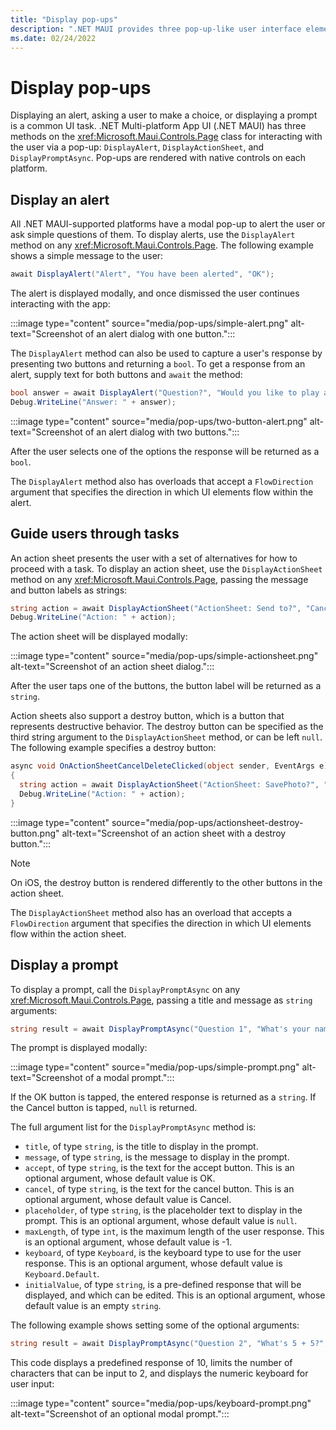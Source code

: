 ```yaml
---
title: "Display pop-ups"
description: ".NET MAUI provides three pop-up-like user interface elements – an alert, an action sheet, and a prompt, that can be used to ask simple questions, guide users through tasks, and display prompts."
ms.date: 02/24/2022
---
```


# Display pop-ups

Displaying an alert, asking a user to make a choice, or displaying a prompt is a common UI task. .NET Multi-platform App UI (.NET MAUI) has three methods on the <xref:Microsoft.Maui.Controls.Page> class for interacting with the user via a pop-up: `DisplayAlert`, `DisplayActionSheet`, and `DisplayPromptAsync`. Pop-ups are rendered with native controls on each platform.

## Display an alert

All .NET MAUI-supported platforms have a modal pop-up to alert the user or ask simple questions of them. To display alerts, use the `DisplayAlert` method on any <xref:Microsoft.Maui.Controls.Page>. The following example shows a simple message to the user:

```csharp
await DisplayAlert("Alert", "You have been alerted", "OK");
```

The alert is displayed modally, and once dismissed the user continues interacting with the app:

:::image type="content" source="media/pop-ups/simple-alert.png" alt-text="Screenshot of an alert dialog with one button.":::

The `DisplayAlert` method can also be used to capture a user's response by presenting two buttons and returning a `bool`. To get a response from an alert, supply text for both buttons and `await` the method:

```csharp
bool answer = await DisplayAlert("Question?", "Would you like to play a game", "Yes", "No");
Debug.WriteLine("Answer: " + answer);
```

:::image type="content" source="media/pop-ups/two-button-alert.png" alt-text="Screenshot of an alert dialog with two buttons.":::

After the user selects one of the options the response will be returned as a `bool`.

The `DisplayAlert` method also has overloads that accept a `FlowDirection` argument that specifies the direction in which UI elements flow within the alert. <!--For more information about flow direction, see [Right-to-left localization](~/fundamentals/localization/right-to-left.md).-->

<!-- > [!WARNING]
> By default on Windows, when an alert is displayed any access keys that are defined on the page behind the alert can still be activated. For more information, see [VisualElement Access Keys on Windows](~/xamarin-forms/platform/windows/visualelement-access-keys.md). -->

## Guide users through tasks

An action sheet presents the user with a set of alternatives for how to proceed with a task. To display an action sheet, use the `DisplayActionSheet` method on any <xref:Microsoft.Maui.Controls.Page>, passing the message and button labels as strings:

```csharp
string action = await DisplayActionSheet("ActionSheet: Send to?", "Cancel", null, "Email", "Twitter", "Facebook");
Debug.WriteLine("Action: " + action);
```

The action sheet will be displayed modally:

:::image type="content" source="media/pop-ups/simple-actionsheet.png" alt-text="Screenshot of an action sheet dialog.":::

After the user taps one of the buttons, the button label will be returned as a `string`.

Action sheets also support a destroy button, which is a button that represents destructive behavior. The destroy button can be specified as the third string argument to the `DisplayActionSheet` method, or can be left `null`. The following example specifies a destroy button:

```csharp
async void OnActionSheetCancelDeleteClicked(object sender, EventArgs e)
{
  string action = await DisplayActionSheet("ActionSheet: SavePhoto?", "Cancel", "Delete", "Photo Roll", "Email");
  Debug.WriteLine("Action: " + action);
}
```

:::image type="content" source="media/pop-ups/actionsheet-destroy-button.png" alt-text="Screenshot of an action sheet with a destroy button.":::

> [!NOTE]
> On iOS, the destroy button is rendered differently to the other buttons in the action sheet.

The `DisplayActionSheet` method also has an overload that accepts a `FlowDirection` argument that specifies the direction in which UI elements flow within the action sheet. <!-- For more information about flow direction, see [Right-to-left localization](~/fundamentals/localization/right-to-left.md).-->

## Display a prompt

To display a prompt, call the `DisplayPromptAsync` on any <xref:Microsoft.Maui.Controls.Page>, passing a title and message as `string` arguments:

```csharp
string result = await DisplayPromptAsync("Question 1", "What's your name?");
```

The prompt is displayed modally:

:::image type="content" source="media/pop-ups/simple-prompt.png" alt-text="Screenshot of a modal prompt.":::

If the OK button is tapped, the entered response is returned as a `string`. If the Cancel button is tapped, `null` is returned.

The full argument list for the `DisplayPromptAsync` method is:

- `title`, of type `string`, is the title to display in the prompt.
- `message`, of type `string`, is the message to display in the prompt.
- `accept`, of type `string`, is the text for the accept button. This is an optional argument, whose default value is OK.
- `cancel`, of type `string`, is the text for the cancel button. This is an optional argument, whose default value is Cancel.
- `placeholder`, of type `string`, is the placeholder text to display in the prompt. This is an optional argument, whose default value is `null`.
- `maxLength`, of type `int`, is the maximum length of the user response. This is an optional argument, whose default value is -1.
- `keyboard`, of type `Keyboard`, is the keyboard type to use for the user response. This is an optional argument, whose default value is `Keyboard.Default`.
- `initialValue`, of type `string`, is a pre-defined response that will be displayed, and which can be edited. This is an optional argument, whose default value is an empty `string`.

The following example shows setting some of the optional arguments:

```csharp
string result = await DisplayPromptAsync("Question 2", "What's 5 + 5?", initialValue: "10", maxLength: 2, keyboard: Keyboard.Numeric);
```

This code displays a predefined response of 10, limits the number of characters that can be input to 2, and displays the numeric keyboard for user input:

:::image type="content" source="media/pop-ups/keyboard-prompt.png" alt-text="Screenshot of an optional modal prompt.":::

<!-- > [!WARNING]
> By default on UWP, when a prompt is displayed any access keys that are defined on the page behind the prompt can still be activated. For more information, see [VisualElement Access Keys on Windows](~/xamarin-forms/platform/windows/visualelement-access-keys.md). -->

